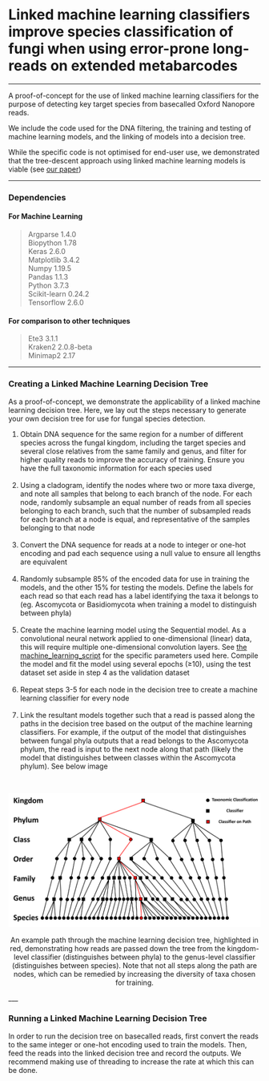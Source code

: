 # Linked machine learning classifiers improve species classification of fungi when using error-prone long-reads on extended metabarcodes
___

A proof-of-concept for the use of linked machine learning classifiers for the purpose of detecting key target species from basecalled Oxford Nanopore reads.

We include the code used for the DNA filtering, the training and testing of machine learning models, and the linking of models into a decision tree.

While the specific code is not optimised for end-user use, we demonstrated that the tree-descent approach using linked machine learning models is viable (see [our paper](https://www.biorxiv.org/content/10.1101/2021.05.01.442223v2))

___


### Dependencies

#### For Machine Learning
>Argparse 1.4.0 <br>
Biopython 1.78 <br>
Keras 2.6.0 <br>
Matplotlib 3.4.2 <br>
Numpy 1.19.5 <br>
Pandas 1.1.3 <br>
Python 3.7.3 <br>
Scikit-learn 0.24.2 <br>
Tensorflow 2.6.0 <br>


#### For comparison to other techniques
>Ete3 3.1.1 <br>
Kraken2 2.0.8-beta <br>
Minimap2 2.17 <br>

___

### Creating a Linked Machine Learning Decision Tree
As a proof-of-concept, we demonstrate the applicability of a linked machine learning decision tree. Here, we lay out the steps necessary to generate your own decision tree for use for fungal species detection. <br>

1. Obtain DNA sequence for the same region for a number of different species across the fungal kingdom, including the target species and several close relatives from the same family and genus, and filter for higher quality reads to improve the accuracy of training. Ensure you have the full taxonomic information for each species used <br><br>
2. Using a cladogram, identify the nodes where two or more taxa diverge, and note all samples that belong to each branch of the node. For each node, randomly subsample an equal number of reads from all species belonging to each branch, such that the number of subsampled reads for each branch at a node is equal, and representative of the samples belonging to that node  <br><br>
3. Convert the DNA sequence for reads at a node to integer or one-hot encoding and pad each sequence using a null value to ensure all lengths are equivalent  <br><br>
4. Randomly subsample 85% of the encoded data for use in training the models, and the other 15% for testing the models. Define the labels for each read so that each read has a label identifying the taxa it belongs to (eg. Ascomycota or Basidiomycota when training a model to distinguish between phyla)  <br><br>
5. Create the machine learning model using the Sequential model. As a convolutional neural network applied to one-dimensional (linear) data, this will require multiple one-dimensional convolution layers. See [the machine_learning_script](scripts/Notebooks/machine_learning_python_function_gen.ipynb) for the specific parameters used here. Compile the model and fit the model using several epochs (≥10), using the test dataset set aside in step 4 as the validation dataset  <br><br>
6. Repeat steps 3-5 for each node in the decision tree to create a machine learning classifier for every node  <br><br>
7. Link the resultant models together such that a read is passed along the paths in the decision tree based on the output of the machine learning classifiers. For example, if the output of the model that distinguishes between fungal phyla outputs that a read belongs to the Ascomycota phylum, the read is input to the next node along that path (likely the model that distinguishes between classes within the Ascomycota phylum). See below image <br>
<br>

![Screenshot](example_decision_tree.png)<br>
<p align="center">
An example path through the machine learning decision tree, highlighted in red, demonstrating how reads are passed down the tree from the kingdom-level classifier (distinguishes between phyla) to the genus-level classifier (distinguishes between species). Note that not all steps along the path are nodes, which can be remedied by increasing the diversity of taxa chosen for training. 
    </p>
___

### Running a Linked Machine Learning Decision Tree
In order to run the decision tree on basecalled reads, first convert the reads to the same integer or one-hot encoding used to train the models. Then, feed the reads into the linked decision tree and record the outputs. We recommend making use of threading to increase the rate at which this can be done.
